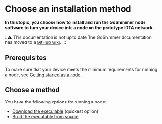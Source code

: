 # Choose an installation method

**In this topic, you choose how to install and run the GoShimmer node software to turn your device into a node on the prototype IOTA network.**

:::warning: This documentation is not up to date
The GoShimmer documentation has moved to a [GitHub wiki](https://github.com/iotaledger/goshimmer/wiki).
:::

## Prerequisites

To make sure that your device meets the minimum requirements for running a node, see [Getting started as a node](root://getting-started/1.1/running-nodes/running-a-node.md).

## Choose a method

You have the following options for running a node:

- [Download the executable](../tutorials/install-goshimmer-executable.md) (quickest option)
- [Build the executable from source](../tutorials/install-goshimmer-native.md)